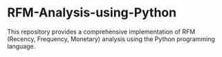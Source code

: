 # RFM-Analysis-using-Python
This repository provides a comprehensive implementation of RFM (Recency, Frequency, Monetary) analysis using the Python programming language. 
